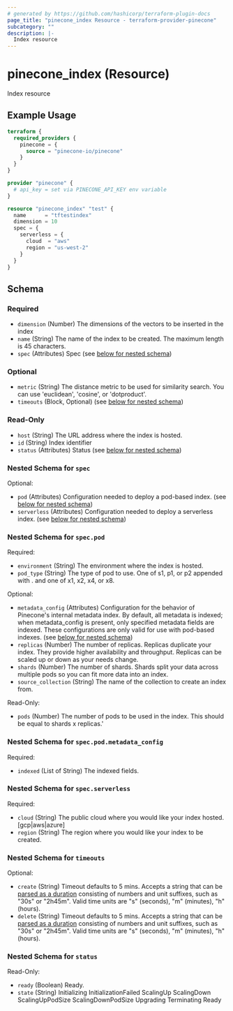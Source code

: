 ```yaml
---
# generated by https://github.com/hashicorp/terraform-plugin-docs
page_title: "pinecone_index Resource - terraform-provider-pinecone"
subcategory: ""
description: |-
  Index resource
---
```


# pinecone_index (Resource)

Index resource

## Example Usage

```terraform
terraform {
  required_providers {
    pinecone = {
      source = "pinecone-io/pinecone"
    }
  }
}

provider "pinecone" {
  # api_key = set via PINECONE_API_KEY env variable
}

resource "pinecone_index" "test" {
  name      = "tftestindex"
  dimension = 10
  spec = {
    serverless = {
      cloud  = "aws"
      region = "us-west-2"
    }
  }
}
```

<!-- schema generated by tfplugindocs -->
## Schema

### Required

- `dimension` (Number) The dimensions of the vectors to be inserted in the index
- `name` (String) The name of the index to be created. The maximum length is 45 characters.
- `spec` (Attributes) Spec (see [below for nested schema](#nestedatt--spec))

### Optional

- `metric` (String) The distance metric to be used for similarity search. You can use 'euclidean', 'cosine', or 'dotproduct'.
- `timeouts` (Block, Optional) (see [below for nested schema](#nestedblock--timeouts))

### Read-Only

- `host` (String) The URL address where the index is hosted.
- `id` (String) Index identifier
- `status` (Attributes) Status (see [below for nested schema](#nestedatt--status))

<a id="nestedatt--spec"></a>
### Nested Schema for `spec`

Optional:

- `pod` (Attributes) Configuration needed to deploy a pod-based index. (see [below for nested schema](#nestedatt--spec--pod))
- `serverless` (Attributes) Configuration needed to deploy a serverless index. (see [below for nested schema](#nestedatt--spec--serverless))

<a id="nestedatt--spec--pod"></a>
### Nested Schema for `spec.pod`

Required:

- `environment` (String) The environment where the index is hosted.
- `pod_type` (String) The type of pod to use. One of s1, p1, or p2 appended with . and one of x1, x2, x4, or x8.

Optional:

- `metadata_config` (Attributes) Configuration for the behavior of Pinecone's internal metadata index. By default, all metadata is indexed; when metadata_config is present, only specified metadata fields are indexed. These configurations are only valid for use with pod-based indexes. (see [below for nested schema](#nestedatt--spec--pod--metadata_config))
- `replicas` (Number) The number of replicas. Replicas duplicate your index. They provide higher availability and throughput. Replicas can be scaled up or down as your needs change.
- `shards` (Number) The number of shards. Shards split your data across multiple pods so you can fit more data into an index.
- `source_collection` (String) The name of the collection to create an index from.

Read-Only:

- `pods` (Number) The number of pods to be used in the index. This should be equal to shards x replicas.'

<a id="nestedatt--spec--pod--metadata_config"></a>
### Nested Schema for `spec.pod.metadata_config`

Required:

- `indexed` (List of String) The indexed fields.



<a id="nestedatt--spec--serverless"></a>
### Nested Schema for `spec.serverless`

Required:

- `cloud` (String) The public cloud where you would like your index hosted. [gcp|aws|azure]
- `region` (String) The region where you would like your index to be created.



<a id="nestedblock--timeouts"></a>
### Nested Schema for `timeouts`

Optional:

- `create` (String) Timeout defaults to 5 mins. Accepts a string that can be [parsed as a duration](https://pkg.go.dev/time#ParseDuration) consisting of numbers and unit suffixes, such as "30s" or "2h45m". Valid time units are "s" (seconds), "m" (minutes), "h" (hours).
- `delete` (String) Timeout defaults to 5 mins. Accepts a string that can be [parsed as a duration](https://pkg.go.dev/time#ParseDuration) consisting of numbers and unit suffixes, such as "30s" or "2h45m". Valid time units are "s" (seconds), "m" (minutes), "h" (hours).


<a id="nestedatt--status"></a>
### Nested Schema for `status`

Read-Only:

- `ready` (Boolean) Ready.
- `state` (String) Initializing InitializationFailed ScalingUp ScalingDown ScalingUpPodSize ScalingDownPodSize Upgrading Terminating Ready
